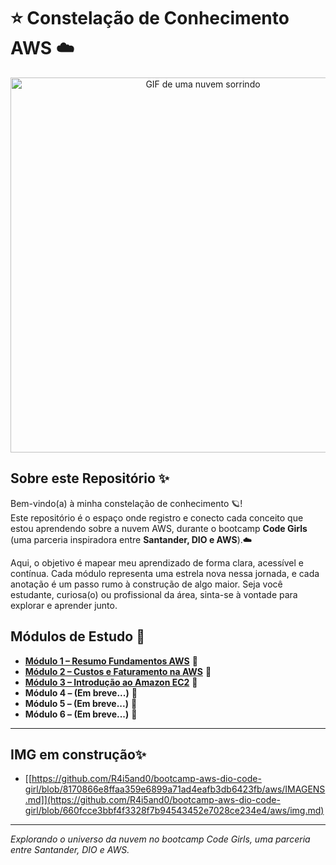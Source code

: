 # ⭐ Constelação de Conhecimento AWS ☁️

<p align="center">
  <img src="https://media.giphy.com/media/l378b9LcC3cclsY2A/giphy.gif" alt="GIF de uma nuvem sorrindo" width="600"/>
</p>

## Sobre este Repositório ✨

Bem-vindo(a) à minha constelação de conhecimento 🪐!  
Este repositório é o espaço onde registro e conecto cada conceito que estou aprendendo sobre a nuvem AWS, durante o bootcamp **Code Girls** (uma parceria inspiradora entre **Santander, DIO e AWS**).☁️

Aqui, o objetivo é mapear meu aprendizado de forma clara, acessível e contínua. Cada módulo representa uma estrela nova nessa jornada, e cada anotação é um passo rumo à construção de algo maior. Seja você estudante, curiosa(o) ou profissional da área, sinta-se à vontade para explorar e aprender junto.

## Módulos de Estudo 🌌

- [**Módulo 1 – Resumo Fundamentos AWS**](https://github.com/R4i5and0/bootcamp-aws-dio-code-girl/blob/main/aws/M%C3%B3dulo%201%20-%20Resumo%20Fundamentos%20AWS.md) 🌟 
- [**Módulo 2 – Custos e Faturamento na AWS**](https://github.com/R4i5and0/bootcamp-aws-dio-code-girl/blob/main/aws/M%C3%B3dulo%202%20-%20Custos%20e%20Faturamento.md) 🌙
- [**Módulo 3 – Introdução ao Amazon EC2**](https://github.com/R4i5and0/bootcamp-aws-dio-code-girl/blob/55580e61184554b6147eb2e1567c424d7052d3c5/aws/M%C3%B3dulo%203%20-%20Introdu%C3%A7%C3%A3o%20ao%20Amazon%20EC2.md) 🌟  
- **Módulo 4 – (Em breve...)** 🌙
- **Módulo 5 – (Em breve...)** 🌟
- **Módulo 6 – (Em breve...)** 🌙
---

## IMG em construção✨

- [[https://github.com/R4i5and0/bootcamp-aws-dio-code-girl/blob/8170866e8ffaa359e6899a71ad4eafb3db6423fb/aws/IMAGENS.md]](https://github.com/R4i5and0/bootcamp-aws-dio-code-girl/blob/660fcce3bbf4f3328f7b94543452e7028ce234e4/aws/img.md)

---

*Explorando o universo da nuvem no bootcamp Code Girls, uma parceria entre Santander, DIO e AWS.*
